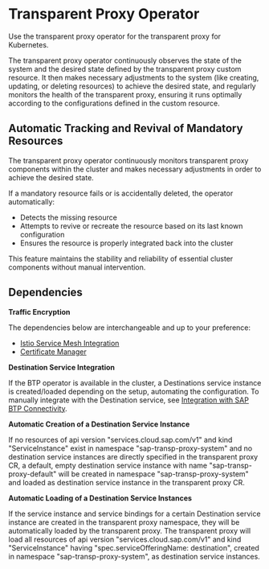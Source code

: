 <!-- loio2d826aa388524bb8804223b5e2a31968 -->

# Transparent Proxy Operator

Use the transparent proxy operator for the transparent proxy for Kubernetes.

The transparent proxy operator continuously observes the state of the system and the desired state defined by the transparent proxy custom resource. It then makes necessary adjustments to the system \(like creating, updating, or deleting resources\) to achieve the desired state, and regularly monitors the health of the transparent proxy, ensuring it runs optimally according to the configurations defined in the custom resource.



<a name="loio2d826aa388524bb8804223b5e2a31968__section_cgw_jtc_3cc"/>

## Automatic Tracking and Revival of Mandatory Resources

The transparent proxy operator continuously monitors transparent proxy components within the cluster and makes necessary adjustments in order to achieve the desired state.

If a mandatory resource fails or is accidentally deleted, the operator automatically:

-   Detects the missing resource
-   Attempts to revive or recreate the resource based on its last known configuration
-   Ensures the resource is properly integrated back into the cluster

This feature maintains the stability and reliability of essential cluster components without manual intervention.



<a name="loio2d826aa388524bb8804223b5e2a31968__section_p1c_ktc_3cc"/>

## Dependencies

**Traffic Encryption**

The dependencies below are interchangeable and up to your preference:

-   [Istio Service Mesh Integration](istio-service-mesh-integration-f030e5d.md)
-   [Certificate Manager](certificate-manager-6a73ed0.md)

**Destination Service Integration**

If the BTP operator is available in the cluster, a Destinations service instance is created/loaded depending on the setup, automating the configuration. To manually integrate with the Destination service, see [Integration with SAP BTP Connectivity](integration-with-sap-btp-connectivity-aa9fc26.md).

**Automatic Creation of a Destination Service Instance**

If no resources of api version "services.cloud.sap.com/v1" and kind "ServiceInstance" exist in namespace "sap-transp-proxy-system" and no destination service instances are directly specified in the transparent proxy CR, a default, empty destination service instance with name "sap-transp-proxy-default" will be created in namespace "sap-transp-proxy-system" and loaded as destination service instance in the transparent proxy CR.

**Automatic Loading of a Destination Service Instances**

If the service instance and service bindings for a certain Destination service instance are created in the transparent proxy namespace, they will be automatically loaded by the transparent proxy. The transparent proxy will load all resources of api version "services.cloud.sap.com/v1" and kind "ServiceInstance" having "spec.serviceOfferingName: destination", created in namespace "sap-transp-proxy-system", as destination service instances.

